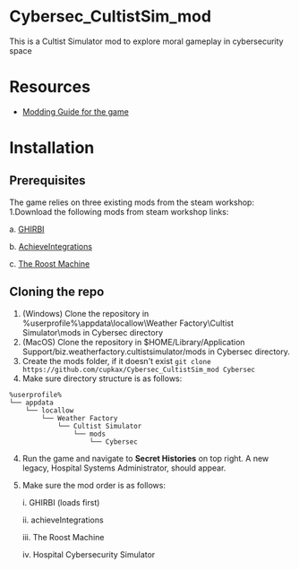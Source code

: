 # Cybersec_CultistSim_mod
This is a Cultist Simulator mod to explore moral gameplay in cybersecurity space

# Resources
- [Modding Guide for the game](https://docs.google.com/document/d/1BZiUrSiT8kKvWIEvx5DObThL4HMGVI1CluJR20CWBU0/edit#heading=h.nzan7yxetc3l)



# Installation
## Prerequisites
The game relies on three existing mods from the steam workshop:
1.Download the following mods from steam workshop links:

  a. [GHIRBI](https://steamcommunity.com/sharedfiles/filedetails/?id=2901287611)
  
  b. [AchieveIntegrations](https://steamcommunity.com/sharedfiles/filedetails/?id=2363532185)
  
  c. [The Roost Machine](https://steamcommunity.com/workshop/filedetails/?id=2625527332)
  
## Cloning the repo
1. (Windows) Clone the repository in %userprofile%\appdata\locallow\Weather Factory\Cultist Simulator\mods in Cybersec directory
2. (MacOS) Clone the repository in $HOME/Library/Application Support/biz.weatherfactory.cultistsimulator/mods in Cybersec directory.
3. Create the mods folder, if it doesn't exist
   ```git clone https://github.com/cupkax/Cybersec_CultistSim_mod Cybersec```
4. Make sure directory structure is as follows:
```
%userprofile%
└── appdata
    └── locallow
        └── Weather Factory
            └── Cultist Simulator
                └── mods
                    └── Cybersec
```

4. Run the game and navigate to **Secret Histories** on top right. A new legacy, Hospital Systems Administrator, should appear.
5. Make sure the mod order is as follows:
   
   i. GHIRBI (loads first)
   
   ii. achieveIntegrations
   
   iii. The Roost Machine
   
   iv. Hospital Cybersecurity Simulator
